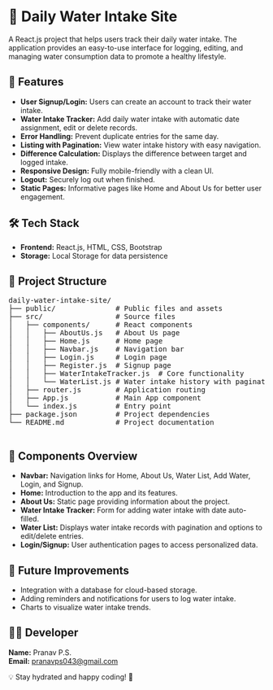 <!DOCTYPE html>
<html lang="en">
<head>
  <meta charset="UTF-8">
  <meta name="viewport" content="width=device-width, initial-scale=1.0">

</head>
<body>

  <h1>🌊 Daily Water Intake Site</h1>
  <p>A React.js project that helps users track their daily water intake. The application provides an easy-to-use interface for logging, editing, and managing water consumption data to promote a healthy lifestyle.</p>

  <h2>🚀 Features</h2>
  <ul>
    <li><strong>User Signup/Login:</strong> Users can create an account to track their water intake.</li>
    <li><strong>Water Intake Tracker:</strong> Add daily water intake with automatic date assignment, edit or delete records.</li>
    <li><strong>Error Handling:</strong> Prevent duplicate entries for the same day.</li>
    <li><strong>Listing with Pagination:</strong> View water intake history with easy navigation.</li>
    <li><strong>Difference Calculation:</strong> Displays the difference between target and logged intake.</li>
    <li><strong>Responsive Design:</strong> Fully mobile-friendly with a clean UI.</li>
    <li><strong>Logout:</strong> Securely log out when finished.</li>
    <li><strong>Static Pages:</strong> Informative pages like Home and About Us for better user engagement.</li>
  </ul>

  <h2>🛠️ Tech Stack</h2>
  <ul>
    <li><strong>Frontend:</strong> React.js, HTML, CSS, Bootstrap</li>
    <li><strong>Storage:</strong> Local Storage for data persistence</li>
  </ul>

  <h2>📂 Project Structure</h2>
  <pre>
daily-water-intake-site/
├── public/              # Public files and assets
├── src/                 # Source files
│   ├── components/      # React components
│   │   ├── AboutUs.js   # About Us page
│   │   ├── Home.js      # Home page
│   │   ├── Navbar.js    # Navigation bar
│   │   ├── Login.js     # Login page
│   │   ├── Register.js  # Signup page
│   │   ├── WaterIntakeTracker.js  # Core functionality
│   │   └── WaterList.js # Water intake history with pagination
│   ├── router.js        # Application routing
│   ├── App.js           # Main App component
│   └── index.js         # Entry point
├── package.json         # Project dependencies
└── README.md            # Project documentation
  </pre>

  
  <h2>🎨 Components Overview</h2>
  <ul>
    <li><strong>Navbar:</strong> Navigation links for Home, About Us, Water List, Add Water, Login, and Signup.</li>
    <li><strong>Home:</strong> Introduction to the app and its features.</li>
    <li><strong>About Us:</strong> Static page providing information about the project.</li>
    <li><strong>Water Intake Tracker:</strong> Form for adding water intake with date auto-filled.</li>
    <li><strong>Water List:</strong> Displays water intake records with pagination and options to edit/delete entries.</li>
    <li><strong>Login/Signup:</strong> User authentication pages to access personalized data.</li>
  </ul>

  <h2>🚧 Future Improvements</h2>
  <ul>
    <li>Integration with a database for cloud-based storage.</li>
    <li>Adding reminders and notifications for users to log water intake.</li>
    <li>Charts to visualize water intake trends.</li>
  </ul>

  <h2>👨‍💻 Developer</h2>
  <p><strong>Name:</strong> Pranav P.S.<br>
  <strong>Email:</strong> <a href="mailto:your-email@example.com">pranavps043@gmail.com</a><br>


  <p>💡 Stay hydrated and happy coding! 🌊</p>

</body>
</html>
